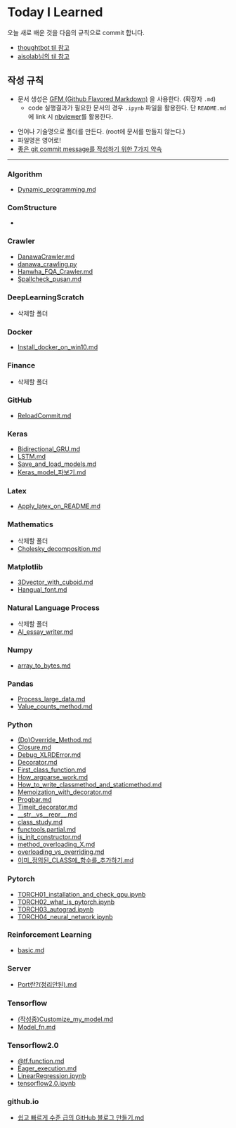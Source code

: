 # Today I Learned
오늘 새로 배운 것을 다음의 규칙으로 commit 합니다.
- [thoughtbot til 참고](https://github.com/thoughtbot/til)
- [aisolab님의 til 참고](https://github.com/aisolab/TIL)

## 작성 규칙
- 문서 생성은 [GFM (Github Flavored Markdown)](https://help.github.com/articles/github-flavored-markdown/) 을 사용한다. (확장자 `.md`)
	+ code 실행결과가 필요한 문서의 경우 `.ipynb` 파일을 활용한다. 단 `README.md`에 link 시 [nbviewer](https://nbviewer.jupyter.org/)를 활용한다.
* 언어나 기술명으로 폴더를 만든다. (root에 문서를 만들지 않는다.)
* 파일명은 영어로!
* [좋은 git commit message를 작성하기 위한 7가지 약속](http://meetup.toast.com/posts/106)

---
### Algorithm
- [Dynamic_programming.md](https://github.com/jinmang2/bring_it_on/blob/master/TIL/Algorithm/Dynamic_programming.md)

### ComStructure
- []()

### Crawler
- [DanawaCrawler.md](https://github.com/jinmang2/bring_it_on/blob/master/TIL/Crawler/DanawaCrawler.md)
- [danawa_crawling.py](https://github.com/jinmang2/bring_it_on/blob/master/TIL/Crawler/danawa_crawling.py)
- [Hanwha_FQA_Crawler.md](https://github.com/jinmang2/bring_it_on/blob/master/TIL/Crawler/Hanwha_FQA_Crawler.md)
- [Spallcheck_pusan.md](https://github.com/jinmang2/bring_it_on/blob/master/TIL/Crawler/Spallcheck_pusan.md)

### DeepLearningScratch
- 삭제할 폴더

### Docker
- [Install_docker_on_win10.md](https://github.com/jinmang2/bring_it_on/blob/master/TIL/Docker/Install_docker_on_win10.md)

### Finance
- 삭제할 폴더

### GitHub
- [ReloadCommit.md](https://github.com/jinmang2/bring_it_on/blob/master/TIL/GitHub/ReloadCommit.md)

### Keras
- [Bidirectional_GRU.md](https://github.com/jinmang2/bring_it_on/blob/master/TIL/Keras/Bidirectional_GRU.md)
- [LSTM.md](https://github.com/jinmang2/bring_it_on/blob/master/TIL/Keras/LSTM.md)
- [Save_and_load_models.md](https://github.com/jinmang2/bring_it_on/blob/master/TIL/Keras/Save_and_load_models.md)
- [Keras_model_파보기.md](https://github.com/jinmang2/bring_it_on/blob/master/TIL/Keras/Keras_model_%ED%8C%8C%EB%B3%B4%EA%B8%B0.md)

### Latex
- [Apply_latex_on_README.md](https://github.com/jinmang2/bring_it_on/blob/master/TIL/Latex/Apply_latex_on_README.md)

### Mathematics
- 삭제할 폴더
- [Cholesky_decomposition.md](https://github.com/jinmang2/bring_it_on/blob/master/TIL/Mathematics/Cholesky_decomposition.md)

### Matplotlib
- [3Dvector_with_cuboid.md](https://github.com/jinmang2/bring_it_on/blob/master/TIL/Matplotlib/3Dvector_with_cuboid.md)
- [Hangual_font.md](https://github.com/jinmang2/bring_it_on/blob/master/TIL/Matplotlib/Hangual_font.md)

### Natural Language Process
- 삭제할 폴더
- [AI_essay_writer.md](https://github.com/jinmang2/bring_it_on/blob/master/TIL/Natural%20Language%20Process/AI_essay_writer.md)

### Numpy
- [array_to_bytes.md](https://github.com/jinmang2/bring_it_on/blob/master/TIL/Numpy/array_to_bytes.md)

### Pandas
- [Process_large_data.md](https://github.com/jinmang2/bring_it_on/blob/master/TIL/Pandas/Process_large_data.md)
- [Value_counts_method.md](https://github.com/jinmang2/bring_it_on/blob/master/TIL/Pandas/Value_counts_method.md)

### Python
- [(Do)Override_Method.md](https://github.com/jinmang2/bring_it_on/blob/master/TIL/Python/(Do)Override_Method.md)
- [Closure.md](https://github.com/jinmang2/bring_it_on/blob/master/TIL/Python/Closure.md)
- [Debug_XLRDError.md](https://github.com/jinmang2/bring_it_on/blob/master/TIL/Python/Debug_XLRDError.md)
- [Decorator.md](https://github.com/jinmang2/bring_it_on/blob/master/TIL/Python/Decorator.md)
- [First_class_function.md](https://github.com/jinmang2/bring_it_on/blob/master/TIL/Python/First_class_function.md)
- [How_argparse_work.md](https://github.com/jinmang2/bring_it_on/blob/master/TIL/Python/How_argparse_work.md)
- [How_to_write_classmethod_and_staticmethod.md](https://github.com/jinmang2/bring_it_on/blob/master/TIL/Python/How_to_write_classmethod_and_staticmethod.md)
- [Memoization_with_decorator.md](https://github.com/jinmang2/bring_it_on/blob/master/TIL/Python/Memoization_with_decorator.md)
- [Progbar.md](https://github.com/jinmang2/bring_it_on/blob/master/TIL/Python/Progbar.md)
- [Timeit_decorator.md](https://github.com/jinmang2/bring_it_on/blob/master/TIL/Python/Timeit_decorator.md)
- [\_\_str\_\_vs\_\_repr\_\_.md](https://github.com/jinmang2/bring_it_on/blob/master/TIL/Python/__str__vs__repr__.md)
- [class_study.md](https://github.com/jinmang2/bring_it_on/blob/master/TIL/Python/class_study.md)
- [functools.partial.md](https://github.com/jinmang2/bring_it_on/blob/master/TIL/Python/functools.partial.md)
- [is_init_constructor.md](https://github.com/jinmang2/bring_it_on/blob/master/TIL/Python/is_init_constructor.md)
- [method_overloading_X.md](https://github.com/jinmang2/bring_it_on/blob/master/TIL/Python/method_overloading_X.md)
- [overloading_vs_overriding.md](https://github.com/jinmang2/bring_it_on/blob/master/TIL/Python/overloading_vs_overriding.md)
- [이미_정의된_CLASS에_함수를_추가하기.md](https://github.com/jinmang2/bring_it_on/blob/master/TIL/Python/%EC%9D%B4%EB%AF%B8_%EC%A0%95%EC%9D%98%EB%90%9C_CLASS%EC%97%90_%ED%95%A8%EC%88%98%EB%A5%BC_%EC%B6%94%EA%B0%80%ED%95%98%EA%B8%B0.md)

### Pytorch
- [TORCH01_installation_and_check_gpu.ipynb](https://nbviewer.jupyter.org/github/jinmang2/bring_it_on/blob/master/TIL/Pytorch/TORCH01_installation_and_check_gpu.ipynb)
- [TORCH02_what_is_pytorch.ipynb](https://nbviewer.jupyter.org/github/jinmang2/bring_it_on/blob/master/TIL/Pytorch/TORCH02_what_is_pytorch.ipynb)
- [TORCH03_autograd.ipynb](https://nbviewer.jupyter.org/github/jinmang2/bring_it_on/blob/master/TIL/Pytorch/TORCH03_autograd.ipynb)
- [TORCH04_neural_network.ipynb](https://nbviewer.jupyter.org/github/jinmang2/bring_it_on/blob/master/TIL/Pytorch/TORCH04_neural_network.ipynb)

### Reinforcement Learning
- [basic.md](https://github.com/jinmang2/bring_it_on/blob/master/TIL/Reinforcement_learning/basic.md)

### Server
- [Port란?(정리안된).md](https://github.com/jinmang2/bring_it_on/blob/master/TIL/Server/Port%EB%9E%80%3F(%EC%A0%95%EB%A6%AC%EC%95%88%EB%90%9C).md)

### Tensorflow
- [(작성중)Customize_my_model.md](https://github.com/jinmang2/bring_it_on/blob/master/TIL/Tensorflow/(%EC%9E%91%EC%84%B1%EC%A4%91)Customize_my_model.md)
- [Model_fn.md](https://github.com/jinmang2/bring_it_on/blob/master/TIL/Tensorflow/Model_fn.md)

### Tensorflow2.0
- [@tf.function.md](https://github.com/jinmang2/bring_it_on/blob/master/TIL/Tensorflow2.0/%40tf.function.md)
- [Eager_execution.md](https://github.com/jinmang2/bring_it_on/blob/master/TIL/Tensorflow2.0/Eager_execution.md)
- [LinearRegression.ipynb](https://nbviewer.jupyter.org/github/jinmang2/bring_it_on/blob/master/TIL/Tensorflow2.0/LinearRegression.ipynb)
- [tensorflow2.0.ipynb](https://nbviewer.jupyter.org/github/jinmang2/bring_it_on/blob/master/TIL/Tensorflow2.0/tensorflow2.0.ipynb)

### github.io
- [쉽고 빠르게 수준 급의 GitHub 블로그 만들기.md](https://github.com/jinmang2/bring_it_on/blob/master/TIL/github.io/%EC%89%BD%EA%B3%A0%20%EB%B9%A0%EB%A5%B4%EA%B2%8C%20%EC%88%98%EC%A4%80%20%EA%B8%89%EC%9D%98%20GitHub%20%EB%B8%94%EB%A1%9C%EA%B7%B8%20%EB%A7%8C%EB%93%A4%EA%B8%B0.md)


